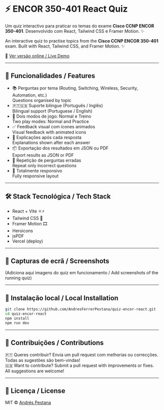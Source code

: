 # ⚡ ENCOR 350-401 React Quiz

Um quiz interactivo para praticar os temas do exame **Cisco CCNP ENCOR 350-401**. Desenvolvido com React, Tailwind CSS e Framer Motion. ✨

An interactive quiz to practise topics from the **Cisco CCNP ENCOR 350-401** exam. Built with React, Tailwind CSS, and Framer Motion. ✨

🔗 [Ver versão online / Live Demo](https://quiz-encor-react.vercel.app/)

---

## 🧠 Funcionalidades / Features

- 📚 Perguntas por tema (Routing, Switching, Wireless, Security, Automation, etc.)  
  Questions organised by topic
- 🇵🇹🇬🇧 Suporte bilingue (Português / Inglês)  
  Bilingual support (Portuguese / English)
- 🧪 Dois modos de jogo: Normal e Treino  
  Two play modes: Normal and Practice
- ✅ Feedback visual com ícones animados  
  Visual feedback with animated icons
- 📝 Explicações após cada resposta  
  Explanations shown after each answer
- 📦 Exportação dos resultados em JSON ou PDF  
  Export results as JSON or PDF
- 🔁 Repetição de perguntas erradas  
  Repeat only incorrect questions
- 📱 Totalmente responsivo  
  Fully responsive layout

---

## 🛠️ Stack Tecnológica / Tech Stack

- React + Vite ⚛️⚡
- Tailwind CSS 🎨
- Framer Motion 🎞️
- Heroicons
- jsPDF
- Vercel (deploy)

---

## 📸 Capturas de ecrã / Screenshots

(Adiciona aqui imagens do quiz em funcionamento / Add screenshots of the running quiz)

---

## 🚀 Instalação local / Local Installation

```bash
git clone https://github.com/AndresFerrerPestana/quiz-encor-react.git
cd quiz-encor-react
npm install
npm run dev
```

---

## 🤝 Contribuições / Contributions

🇵🇹 Queres contribuir? Envia um pull request com melhorias ou correcções. Todas as sugestões são bem-vindas!  
🇬🇧 Want to contribute? Submit a pull request with improvements or fixes. All suggestions are welcome!

---

## 📄 Licença / License

MIT © [Andrés Pestana](https://github.com/AndresFerrerPestana)
